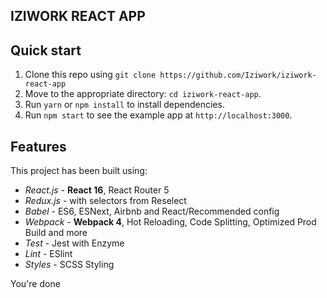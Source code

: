 ## IZIWORK REACT APP

## Quick start

1. Clone this repo using `git clone https://github.com/Iziwork/iziwork-react-app`
2. Move to the appropriate directory: `cd iziwork-react-app`.<br />
3. Run `yarn` or `npm install` to install dependencies.<br />
4. Run `npm start` to see the example app at `http://localhost:3000`.

## Features

This project has been built using:

- _React.js_ - **React 16**, React Router 5
- _Redux.js_ - with selectors from Reselect
- _Babel_ - ES6, ESNext, Airbnb and React/Recommended config
- _Webpack_ - **Webpack 4**, Hot Reloading, Code Splitting, Optimized Prod Build and more
- _Test_ - Jest with Enzyme
- _Lint_ - ESlint
- _Styles_ - SCSS Styling

You're done

